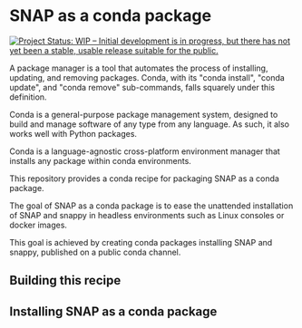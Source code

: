 # SNAP as a conda package

[![Project Status: WIP – Initial development is in progress, but there has not yet been a stable, usable release suitable for the public.](https://www.repostatus.org/badges/latest/wip.svg)](https://www.repostatus.org/#wip)

A package manager is a tool that automates the process of installing, updating, and removing packages. Conda, with its "conda install", "conda update", and "conda remove" sub-commands, falls squarely under this definition. 

Conda is a general-purpose package management system, designed to build and manage software of any type from any language. As such, it also works well with Python packages.

Conda is a language-agnostic cross-platform environment manager that installs any package within conda environments.

This repository provides a conda recipe for packaging SNAP as a conda package.

The goal of SNAP as a conda package is to ease the unattended installation of SNAP and snappy in headless environments such as Linux consoles or docker images. 

This goal is achieved by creating conda packages installing SNAP and snappy, published on a public conda channel.

## Building this recipe

## Installing SNAP as a conda package


